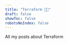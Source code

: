 ```yaml
---
title: "Terraform 👨‍💻"
draft: false
showToc: false
robotsNoIndex: false
---
```


 All my posts about Terraform
